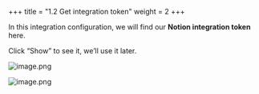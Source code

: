 +++
title = "1.2 Get integration token"
weight = 2
+++


In this integration configuration, we will find our **Notion integration token** here.


Click “Show” to see it, we’ll use it later.


![image.png](/images/002-ii-level-1-notion-to-md/001-1-setup-notion-integration/5-281630-image.png)


![image.png](/images/002-ii-level-1-notion-to-md/001-1-setup-notion-integration/5-999295-image.png)


